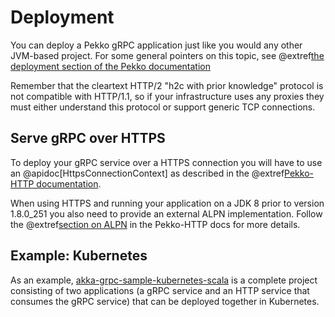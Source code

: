 # Deployment

You can deploy a Pekko gRPC application just like you would any other JVM-based project. For some general pointers on this topic, see @extref[the deployment section of the Pekko documentation](pekko:additional/deploying.html)

Remember that the cleartext HTTP/2 "h2c with prior knowledge" protocol is not compatible with HTTP/1.1, so if your infrastructure uses any proxies they must either understand this protocol or support generic TCP connections.

## Serve gRPC over HTTPS

To deploy your gRPC service over a HTTPS connection you will have to use an @apidoc[HttpsConnectionContext] as described in the @extref[Pekko-HTTP documentation](pekko-http:server-side/server-https-support.html).

When using HTTPS and running your application on a JDK 8 prior to version 1.8.0_251 you also need to provide an external ALPN implementation. Follow the @extref[section on ALPN](pekko-http:server-side/http2.html#application-layer-protocol-negotiation-alpn-) in the Pekko-HTTP docs for more details.

## Example: Kubernetes

As an example, [akka-grpc-sample-kubernetes-scala](https://developer.lightbend.com/start/?group=akka&project=akka-grpc-sample-kubernetes-scala) is a complete project consisting of two applications (a gRPC service and an HTTP service that consumes the gRPC service) that can be deployed together in Kubernetes.
